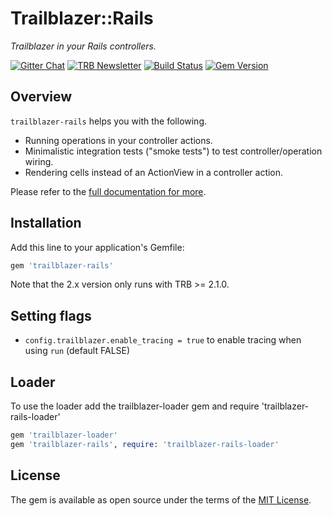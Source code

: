 # Trailblazer::Rails

*Trailblazer in your Rails controllers.*

[![Gitter Chat](https://badges.gitter.im/trailblazer/chat.svg)](https://gitter.im/trailblazer/chat)
[![TRB Newsletter](https://img.shields.io/badge/TRB-newsletter-lightgrey.svg)](http://trailblazer.to/newsletter/)
[![Build
Status](https://travis-ci.org/trailblazer/trailblazer-rails.svg)](https://travis-ci.org/trailblazer/trailblazer-rails)
[![Gem Version](https://badge.fury.io/rb/trailblazer-rails.svg)](http://badge.fury.io/rb/trailblazer-rails)

## Overview

`trailblazer-rails` helps you with the following.

* Running operations in your controller actions.
* Minimalistic integration tests ("smoke tests") to test controller/operation wiring.
* Rendering cells instead of an ActionView in a controller action.

Please refer to the [full documentation for more](http://trailblazer.to/gems/trailblazer/2.0/rails.html).

## Installation

Add this line to your application's Gemfile:

```ruby
gem 'trailblazer-rails'
```

Note that the 2.x version only runs with TRB >= 2.1.0.

## Setting flags

* `config.trailblazer.enable_tracing = true` to enable tracing when using `run` (default FALSE)

## Loader 

To use the loader add the trailblazer-loader gem and require 'trailblazer-rails-loader'
```ruby
gem 'trailblazer-loader'
gem 'trailblazer-rails', require: 'trailblazer-rails-loader'
```

## License

The gem is available as open source under the terms of the [MIT License](http://opensource.org/licenses/MIT).


